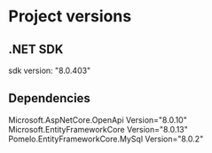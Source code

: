 # Project versions

## .NET SDK
sdk version: "8.0.403"



## Dependencies
Microsoft.AspNetCore.OpenApi Version="8.0.10" 
Microsoft.EntityFrameworkCore Version="8.0.13" 
Pomelo.EntityFrameworkCore.MySql Version="8.0.2" 


